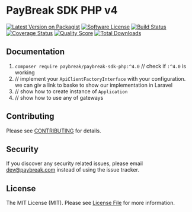 # PayBreak SDK PHP v4

[![Latest Version on Packagist][ico-version]][link-packagist]
[![Software License][ico-license]](LICENSE.md)
[![Build Status][ico-travis]][link-travis]
[![Coverage Status][ico-scrutinizer]][link-scrutinizer]
[![Quality Score][ico-code-quality]][link-code-quality]
[![Total Downloads][ico-downloads]][link-downloads]

## Documentation

1. `composer require paybreak/paybreak-sdk-php:^4.0` // check if  `:^4.0` is working
2. // implement your `ApiClientFactoryInterface` with your configuration. we can giv a link to baske to show our implementation in Laravel
3. // show how to create instance of `Application`
4. // show how to use any of gateways

## Contributing

Please see [CONTRIBUTING](CONTRIBUTING.md) for details.

## Security

If you discover any security related issues, please email dev@paybreak.com instead of using the issue tracker.

## License

The MIT License (MIT). Please see [License File](LICENSE.md) for more information.

[ico-version]: https://img.shields.io/packagist/v/paybreak/paybreak-sdk-php.svg?style=flat-square
[ico-license]: https://img.shields.io/badge/license-MIT-brightgreen.svg?style=flat-square
[ico-travis]: https://img.shields.io/travis/PayBreak/paybreak-sdk-php/master.svg?style=flat-square
[ico-scrutinizer]: https://img.shields.io/scrutinizer/coverage/g/paybreak/paybreak-sdk-php.svg?style=flat-square
[ico-code-quality]: https://img.shields.io/scrutinizer/g/paybreak/paybreak-sdk-php.svg?style=flat-square
[ico-downloads]: https://img.shields.io/packagist/dt/paybreak/paybreak-sdk-php.svg?style=flat-square

[link-packagist]: https://packagist.org/packages/paybreak/paybreak-sdk-php
[link-travis]: https://travis-ci.org/PayBreak/paybreak-sdk-php
[link-scrutinizer]: https://scrutinizer-ci.com/g/paybreak/paybreak-sdk-php/code-structure
[link-code-quality]: https://scrutinizer-ci.com/g/paybreak/paybreak-sdk-php
[link-downloads]: https://packagist.org/packages/paybreak/paybreak-sdk-php
